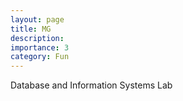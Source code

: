 ```yaml
---
layout: page
title: MG 
description: 
importance: 3
category: Fun
---
```




 Database and Information
Systems Lab